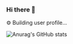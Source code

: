 ### Hi there 👋

⚙ Building user profile... 



![Anurag's GitHub stats](https://github-readme-stats.vercel.app/api?username=Vansitha&theme=dark&show_icons=true)
